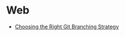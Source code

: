 # Web
+ [Choosing the Right Git Branching Strategy](https://dev.to/adesoji1/choosing-the-right-git-branching-strategy-for-your-organization-3o9p)
